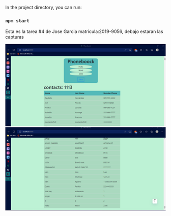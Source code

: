 In the project directory, you can run:

### `npm start`

Esta es la tarea #4 de Jose Garcia matricula:2019-9056, debajo estaran las capturas

![First screenshot:](./src/img/Phobook-react-1.png)
![First screenshot:](./src/img/Phobook-react-2.png)
